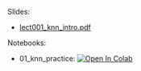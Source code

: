 Slides:

* [lect001_knn_intro.pdf](https://github.com/girafe-ai/ml-course/blob/23f_ptml/week0_01_intro/lect001_knn_intro.pdf)

Notebooks:

* 01_knn_practice: [![Open In Colab](https://colab.research.google.com/assets/colab-badge.svg)](https://colab.research.google.com/github/girafe-ai/ml-course/blob/23f_ptml/week0_01_intro/01_knn_practice.ipynb)


